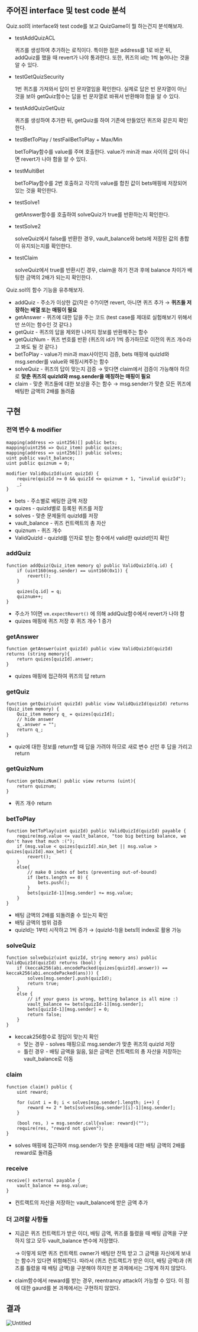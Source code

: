 ## 주어진 interface 및 test code 분석

Quiz.sol의 interface와 test code를 보고 QuizGame이 뭘 하는건지 분석해보자.

- testAddQuizACL
    
    퀴즈를 생성하여 추가하는 로직이다. 특이한 점은 address를 1로 바꾼 뒤, addQuiz를 했을 때 revert가 나야 통과한다. 또한, 퀴즈의 id는 1씩 늘어나는 것을 알 수 있다.
    

- testGetQuizSecurity
    
    1번 퀴즈를 가져와서 답이 빈 문자열임을 확인한다. 실제로 답은 빈 문자열이 아닌 것을 보아 getQuiz함수는 답을 빈 문자열로 바꿔서 반환해야 함을 알 수 있다.
    
- testAddQuizGetQuiz
    
    퀴즈를 생성하여 추가한 뒤, getQuiz를 하여 기존에 만들었던 퀴즈와 같은지 확인한다.
    
- testBetToPlay / testFailBetToPlay + Max/Min
    
    betToPlay함수를 value를 주며 호출한다. value가 min과 max 사이의 값이 아니면 revert가 나야 함을 알 수 있다.
    
- testMultiBet
    
    betToPlay함수를 2번 호출하고 각각의 value를 합친 값이 bets매핑에 저장되어 있는 것을 확인한다.
    

- testSolve1
    
    getAnswer함수를 호출하여 solveQuiz가 true를 반환하는지 확인한다.
    
- testSolve2
    
    solveQuiz에서 false를 반환한 경우, vault_balance와 bets에 저장된 값의 총합이 유지되는지를 확인한다.
    

- testClaim
    
    solveQuiz에서 true를 반환시킨 경우, claim을 하기 전과 후에 balance 차이가 배팅한 금액의 2배가 되는지 확인한다.
    

Quiz.sol의 함수 기능을 유추해보자.

- addQuiz - 주소가 이상한 값(작은 수?)이면 revert, 아니면 퀴즈 추가 → **퀴즈들 저장하는 배열 또는 매핑이 필요**
- getAnswer - 퀴즈에 대한 답을 주는 코드 (test case를 제대로 실험해보기 위해서만 쓰이는 함수인 것 같다.)
- getQuiz - 퀴즈의 답을 제외한 나머지 정보를 반환해주는 함수
- getQuizNum - 퀴즈 번호를 반환 (퀴즈의 id가 1씩 증가하므로 이전의 퀴즈 개수라고 봐도 될 것 같다.)
- betToPlay - value가 min과 max사이인지 검증, bets 매핑에 quizId와 msg.sender를 value와 매칭시켜주는 함수
- solveQuiz - 퀴즈의 답이 맞는지 검증 → 맞다면 claim에서 검증이 가능해야 하므로 **맞춘 퀴즈의 quizId와 msg.sender을 매칭하는 매핑이 필요**
- claim - 맞춘 퀴즈들에 대한 보상을 주는 함수 → msg.sender가 맞춘 모든 퀴즈에 배팅한 금액의 2배를 돌려줌

## 구현

### 전역 변수 & modifier

```solidity
mapping(address => uint256)[] public bets;
mapping(uint256 => Quiz_item) public quizes;
mapping(address => uint256[]) public solves;
uint public vault_balance;
uint public quiznum = 0;

modifier ValidQuizId(uint quizId) {
    require(quizId >= 0 && quizId <= quiznum + 1, "invalid quizId");
    _;
}
```

- bets - 주소별로 배팅한 금액 저장
- quizes - quizId별로 등록된 퀴즈를 저장
- solves - 맞춘 문제들의 quizId를 저장
- vault_balance - 퀴즈 컨트랙트의 총 자산
- quiznum - 퀴즈 개수
- ValidQuizId - quizId를 인자로 받는 함수에서 valid한 quizId인지 확인

### addQuiz

```solidity
function addQuiz(Quiz_item memory q) public ValidQuizId(q.id) {
    if (uint160(msg.sender) == uint160(0x1)) {
        revert();
    }
    
    quizes[q.id] = q;
    quiznum++;
}
```

- 주소가 1이면 `vm.expectRevert()` 에 의해 addQuiz함수에서 revert가 나야 함
- quizes 매핑에 퀴즈 저장 후 퀴즈 개수 1 증가

### getAnswer

```solidity
function getAnswer(uint quizId) public view ValidQuizId(quizId) returns (string memory){
    return quizes[quizId].answer;
}
```

- quizes 매핑에 접근하여 퀴즈의 답 return

### getQuiz

```solidity
function getQuiz(uint quizId) public view ValidQuizId(quizId) returns (Quiz_item memory) {
    Quiz_item memory q_ = quizes[quizId];
    // hide answer
    q_.answer = "";
    return q_;
}
```

- quiz에 대한 정보를 return할 때 답을 가려야 하므로 새로 변수 선언 후 답을 가리고 return

### getQuizNum

```solidity
function getQuizNum() public view returns (uint){
    return quiznum;
}
```

- 퀴즈 개수 return

### betToPlay

```solidity
function betToPlay(uint quizId) public ValidQuizId(quizId) payable {
    require(msg.value <= vault_balance, "too big betting balance, we don't have that much :(");
    if (msg.value < quizes[quizId].min_bet || msg.value > quizes[quizId].max_bet) {
        revert();
    } 
    else{
        // make 0 index of bets (preventing out-of-bound)
        if (bets.length == 0) {
            bets.push();
        }
        bets[quizId-1][msg.sender] += msg.value;
    }
}
```

- 배팅 금액의 2배를 되돌려줄 수 있는지 확인
- 배팅 금액의 범위 검증
- quizId는 1부터 시작하고 1씩 증가 → (quizId-1)을 bets의 index로 활용 가능

### solveQuiz

```solidity
function solveQuiz(uint quizId, string memory ans) public ValidQuizId(quizId) returns (bool) {
    if (keccak256(abi.encodePacked(quizes[quizId].answer)) == keccak256(abi.encodePacked(ans))) {
        solves[msg.sender].push(quizId);
        return true;
    }
    else {
        // if your guess is wrong, betting balance is all mine :)
        vault_balance += bets[quizId-1][msg.sender];
        bets[quizId-1][msg.sender] = 0;
        return false;
    }
}
```

- keccak256함수로 정답이 맞는지 확인
    - 맞는 경우 - solves 매핑으로 msg.sender가 맞춘 퀴즈의 quizId 저장
    - 틀린 경우 - 배팅 금액을 잃음, 잃은 금액은 컨트랙트의 총 자산을 저장하는 vault_balance로 이동

### claim

```solidity
function claim() public {
    uint reward;

    for (uint i = 0; i < solves[msg.sender].length; i++) {
        reward += 2 * bets[solves[msg.sender][i]-1][msg.sender];
    }

    (bool res, ) = msg.sender.call{value: reward}("");
    require(res, "reward not given");
}
```

- solves 매핑에 접근하여 msg.sender가 맞춘 문제들에 대한 배팅 금액의 2배를 reward로 돌려줌

### receive

```solidity
receive() external payable {
    vault_balance += msg.value;
}
```

- 컨트랙트의 자산을 저장하는 vault_balance에 받은 금액 추가

### 더 고려할 사항들

- 지금은 퀴즈 컨트랙트가 받은 이더, 배팅 금액, 퀴즈를 틀렸을 때 배팅 금액을 구분하지 않고 모두 vault_balance 변수에 저장했다.
    
    → 이렇게 되면 퀴즈 컨트랙트 owner가 배팅만 잔뜩 받고 그 금액을 자신에게 보내는 함수가 있다면 위험해진다. 따라서 (퀴즈 컨트랙트가 받은 이더, 배팅 금액)과 (퀴즈를 틀렸을 때 배팅 금액)을 구분해야 하지만 본 과제에서는 그렇게 하지 않았다.
    
- claim함수에서 reward를 받는 경우, reentrancy attack이 가능할 수 있다. 이 점에 대한 gaurd를 본 과제에서는 구현하지 않았다.

## 결과

![Untitled](./image.png)